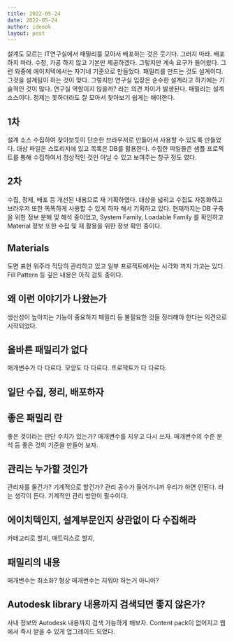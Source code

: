 ```yaml
---
title: 2022-05-24
date: 2022-05-24
author: ideook
layout: post
---
```


설계도 모르는 IT연구실에서 패밀리를 모아서 배포하는 것은 웃기다. 그러지 마라. 배포하지 마라. 수정, 가공 하지 않고 기본만 제공하겠다. 그렇지만 계속 요구가 들어왔다. 그런 와중에 에이치텍에서는 자기네 기준으로 만들었다. 패밀리를 만드는 것도 설계이다. 그것을 설계팀이 하는 것이 맞다. 그렇지만 연구실 입장은 순수한 설계라고 하기에는 기술적인 것이 많다. 연구실 역할이지 않을까? 라는 의견 차이가 발생된다. 패밀리는 설계 소스이다. 정제는 못하더라도 잘 모아서 찾아보기 쉽게는 해야한다. 


## 1차
설계 소스 수집하여 찾아보듯이 단순한 브라우저로 만들어서 사용할 수 있도록 만들었다. 대상 파일은 스토리지에 있고 목록은 DB를 활용한다. 수집한 파일들은 샘플 프로젝트를 통해 수집하여서 정상적인 것인 아닐 수 있고 보여주는 창구 정도 였다. 


## 2차
수집, 정제, 배포 등 개선된 내용으로 재 기획하였다. 대상을 넓히고 수집도 자동화하고 브라우저 또한 똑똑하게 사용할 수 있게 하자 해서 기획하고 있다. 현재까지는 DB 구축을 위한 정보 분해 및 해석 중이었고, System Family, Loadable Family 를 확인하고 Material 정보 또한 수집 및 재 활용을 위한 정보 확인 중이다.


## Materials
도면 표현 위주라 적당히 관리하고 있고 일부 프로젝트에서는 시각화 까지 가고는 있다. Fill Pattern 등 깊은 내용은 아직 검토 중이다.


## 왜 이런 이야기가 나왔는가
생산성이 높아지는 기능이 중요하지 패밀리 등 불필요한 것들 정리해야 한다는 의견으로 시작되었다.


## 올바른 패밀리가 없다
매개변수가 다 다르다. 모양도 다 다르다. 프로젝트가 다 다르다.


## 일단 수집, 정리, 배포하자


## 좋은 패밀리 란
좋은 것이라는 판단 수치가 있는가? 매개변수를 지우고 다시 쓰자. 매개변수의 수준 분석 등 좋은 것의 기준을 만들어 보자.


## 관리는 누가할 것인가
관리자를 둘건가? 기계적으로 할건가? 관리 공수가 들어가니까 우리가 하면 안된다. 라는 생각이 든다.
기계적인 관리 방안이 필수이다.


## 에이치텍인지, 설계부문인지 상관없이 다 수집해라
카테고리로 할지, 매트릭스로 할지,


## 패밀리의 내용
매개변수는 최소화? 형상 매개변수는 지워야 하는거 아니아?


## Autodesk library 내용까지 검색되면 좋지 않은가?
사내 정보와 Autodesk 내용까지 검색 가능하게 해보자. Content pack이 없어지고 웹에서 즉시 받을 수 있게 업그레이드 되었다.


